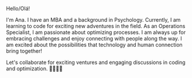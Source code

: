 Hello/Olá! 

I'm Ana. I have an MBA and a background in Psychology. 
Currently, I am learning to code for exciting new adventures in the field. 
As an Operations Specialist, I am passionate about optimizing processes. 
I am always up for embracing challenges and enjoy connecting with people along the way. 
I am excited about the possibilities that technology and human connection bring together! 

Let's collaborate for exciting ventures and engaging discussions in coding and optimization. 🚀👨‍💻🤝

